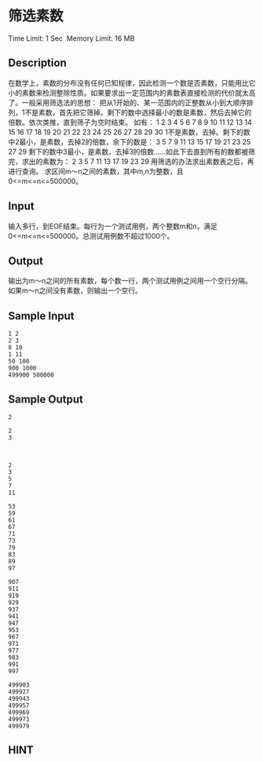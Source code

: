 # 筛选素数
Time Limit: 1 Sec  Memory Limit: 16 MB


## Description

在数学上，素数的分布没有任何已知规律，因此检测一个数是否素数，只能用比它小的素数来检测整除性质。如果要求出一定范围内的素数表直接检测的代价就太高了。一般采用筛选法的思想：
把从1开始的、某一范围内的正整数从小到大顺序排列，1不是素数，首先把它筛掉。剩下的数中选择最小的数是素数，然后去掉它的倍数。依次类推，直到筛子为空时结束。
如有：
1 2 3 4 5 6 7 8 9 10 11 12 13 14 15 16 17 18 19 20 21 22 23 24 25 26 27 28 29 30
1不是素数，去掉。剩下的数中2最小，是素数，去掉2的倍数，余下的数是：
3 5 7 9 11 13 15 17 19 21 23 25 27 29
剩下的数中3最小，是素数，去掉3的倍数……如此下去直到所有的数都被筛完，求出的素数为：
2 3 5 7 11 13 17 19 23 29
用筛选的办法求出素数表之后，再进行查询。
求区间m～n之间的素数，其中m,n为整数，且0<=m<=n<=500000。



## Input
﻿输入多行，到EOF结束。每行为一个测试用例，两个整数m和n，满足0<=m<=n<=500000。总测试用例数不超过1000个。



## Output
输出为m～n之间的所有素数，每个数一行，两个测试用例之间用一个空行分隔。
如果m～n之间没有素数，则输出一个空行。



## Sample Input
```
1 2
2 3
8 10
1 11
50 100
900 1000
499900 500000
```
## Sample Output
```
2

2
3



2
3
5
7
11

53
59
61
67
71
73
79
83
89
97

907
911
919
929
937
941
947
953
967
971
977
983
991
997

499903
499927
499943
499957
499969
499973
499979

```

## HINT
